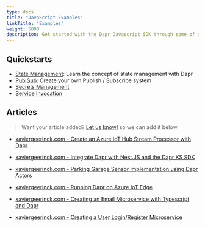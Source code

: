 ```yaml
---
type: docs
title: "JavaScript Examples"
linkTitle: "Examples"
weight: 5000
description: Get started with the Dapr Javascript SDK through some of our examples!
---
```


## Quickstarts

- [State Management](https://github.com/dapr/quickstarts/tree/master/state_management/javascript/sdk): Learn the concept of state management with Dapr
- [Pub Sub](https://github.com/dapr/quickstarts/tree/master/pub_sub/javascript/sdk): Create your own Publish / Subscribe system
- [Secrets Management](https://github.com/dapr/quickstarts/tree/master/secrets_management/javascript/sdk)
- [Service Invocation](https://github.com/dapr/quickstarts/tree/master/service_invocation/javascript/http)

## Articles

> Want your article added? [Let us know!](https://github.com/dapr/js-sdk/discussions/categories/articles) so we can add it below

- [xaviergeerinck.com - Create an Azure IoT Hub Stream Processor with Dapr](https://xaviergeerinck.com/post/2022/05/19/dapr-stream-processor)

- [xaviergeerinck.com - Integrate Dapr with Nest.JS and the Dapr KS SDK](https://xaviergeerinck.com/post/2022/03/29/dapr-with-nestjs)

- [xaviergeerinck.com - Parking Garage Sensor implementation using Dapr Actors](https://xaviergeerinck.com/post/2021/10/09/parking-garage)

- [xaviergeerinck.com - Running Dapr on Azure IoT Edge](https://xaviergeerinck.com/post/2021/04/23/iot-edge)

- [xaviergeerinck.com - Creating an Email Microservice with Typescript and Dapr](https://xaviergeerinck.com/post/2021/03/25/creating-email-microservice)

- [xaviergeerinck.com - Creating a User Login/Register Microservice](https://xaviergeerinck.com/post/2020/04/10/creating-account-microservice)
